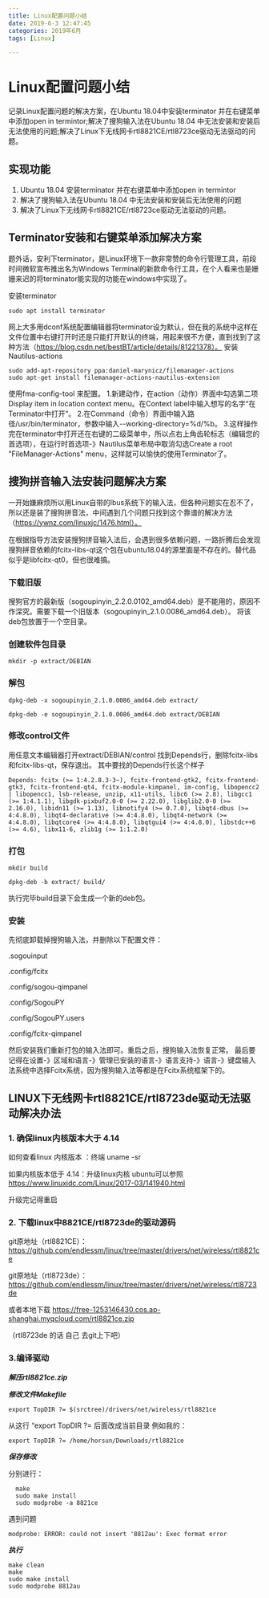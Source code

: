 ```yaml
---
title: Linux配置问题小结
date: 2019-6-3 12:47:45
categories: 2019年6月
tags: [Linux]

---
```

#  Linux配置问题小结

记录Linux配置问题的解决方案，在Ubuntu 18.04中安装terminator 并在右键菜单中添加open in termintor;解决了搜狗输入法在Ubuntu 18.04 中无法安装和安装后无法使用的问题;解决了Linux下无线网卡rtl8821CE/rtl8723ce驱动无法驱动的问题。

<!-- more -->



## 实现功能
1. Ubuntu 18.04 安装terminator 并在右键菜单中添加open in termintor
2. 解决了搜狗输入法在Ubuntu 18.04 中无法安装和安装后无法使用的问题
3. 解决了Linux下无线网卡rtl8821CE/rtl8723ce驱动无法驱动的问题。

## Terminator安装和右键菜单添加解决方案
  题外话，安利下terminator，是Linux环境下一款非常赞的命令行管理工具，前段时间微软宣布推出名为Windows Terminal的新款命令行工具，在个人看来也是姗姗来迟的将terminator能实现的功能在windows中实现了。

  安装terminator

    sudo apt install terminator

  网上大多用dconf系统配置编辑器将terminator设为默认，但在我的系统中这样在文件位置中右键打开时还是只能打开默认的终端，用起来很不方便，直到找到了这种方法（https://blog.csdn.net/bestBT/article/details/81221378）。
  安装Nautilus-actions

    sudo add-apt-repository ppa:daniel-marynicz/filemanager-actions
    sudo apt-get install filemanager-actions-nautilus-extension
使用fma-config-tool 来配置。
1.新建动作，在action（动作）界面中勾选第二项Display item in location context menu。在Context label中输入想写的名字“在Terminator中打开”。
2.在Command（命令）界面中输入路径/usr/bin/terminator，参数中输入--working-directory=%d/%b。
3.这样操作完在terminator中打开还在右键的二级菜单中，所以点右上角齿轮标志（编辑您的首选项），在运行时首选项-》Nautilus菜单布局中取消勾选Create a root "FileManager-Actions" menu，这样就可以愉快的使用Terminator了。

## 搜狗拼音输入法安装问题解决方案
一开始嫌麻烦所以用Linux自带的Ibus系统下的输入法，但各种问题实在忍不了，所以还是装了搜狗拼音法，中间遇到几个问题只找到这个靠谱的解决方法（https://ywnz.com/linuxjc/1476.html）。

在根据指导方法安装搜狗拼音输入法后，会遇到很多依赖问题，一路折腾后会发现搜狗拼音依赖的fcitx-libs-qt这个包在ubuntu18.04的源里面是不存在的。替代品似乎是libfcitx-qt0，但也很难搞。
### 下载旧版
搜狗官方的最新版（sogoupinyin_2.2.0.0102_amd64.deb）是不能用的，原因不作深究。需要下载一个旧版本（sogoupinyin_2.1.0.0086_amd64.deb）。
将该deb包放置于一个空目录。
### 创建软件包目录

    mkdir -p extract/DEBIAN

### 解包

    dpkg-deb -x sogoupinyin_2.1.0.0086_amd64.deb extract/

    dpkg-deb -e sogoupinyin_2.1.0.0086_amd64.deb extract/DEBIAN
### 修改control文件
用任意文本编辑器打开extract/DEBIAN/control 找到Depends行，删除fcitx-libs和fcitx-libs-qt，保存退出。
其中要找的Depends行长这个样子

    Depends: fcitx (>= 1:4.2.8.3-3~), fcitx-frontend-gtk2, fcitx-frontend-gtk3, fcitx-frontend-qt4, fcitx-module-kimpanel, im-config, libopencc2 | libopencc1, lsb-release, unzip, x11-utils, libc6 (>= 2.8), libgcc1 (>= 1:4.1.1), libgdk-pixbuf2.0-0 (>= 2.22.0), libglib2.0-0 (>= 2.16.0), libidn11 (>= 1.13), libnotify4 (>= 0.7.0), libqt4-dbus (>= 4:4.8.0), libqt4-declarative (>= 4:4.8.0), libqt4-network (>= 4:4.8.0), libqtcore4 (>= 4:4.8.0), libqtgui4 (>= 4:4.8.0), libstdc++6 (>= 4.6), libx11-6, zlib1g (>= 1:1.2.0)

### 打包

    mkdir build

    dpkg-deb -b extract/ build/

执行完毕build目录下会生成一个新的deb包。

### 安装

先彻底卸载掉搜狗输入法，并删除以下配置文件：

.sogouinput

.config/fcitx

.config/sogou-qimpanel

.config/SogouPY

.config/SogouPY.users

.config/fcitx-qimpanel

然后安装我们重新打包的输入法即可。重启之后，搜狗输入法恢复正常。
最后要记得在设置-》区域和语言-》管理已安装的语言-》语言支持-》语言-》键盘输入法系统中选择Fcitx系统，因为搜狗输入法等都是在Fcitx系统框架下的。



## LINUX下无线网卡rtl8821CE/rtl8723de驱动无法驱动解决办法

### 1. 确保linux内核版本大于 4.14
  如何查看linux 内核版本 ：终端 uname -sr

  如果内核版本低于 4.14：升级linux内核 ubuntu可以参照 https://www.linuxidc.com/Linux/2017-03/141940.html

  升级完记得重启

### 2. 下载linux中8821CE/rtl8723de的驱动源码

git原地址（rtl8821CE）：https://github.com/endlessm/linux/tree/master/drivers/net/wireless/rtl8821ce

git原地址（rtl8723de）：https://github.com/endlessm/linux/tree/master/drivers/net/wireless/rtl8723de

或者本地下载 https://free-1253146430.cos.ap-shanghai.myqcloud.com/rtl8821ce.zip

（rtl8723de 的话 自己 去git上下吧）

### 3.编译驱动
  ***解压rtl8821ce.zip***

  ***修改文件Makefile***

    export TopDIR ?= $(srctree)/drivers/net/wireless/rtl8821ce

从这行 “export TopDIR ?= 后面改成当前目录 例如我的：

    export TopDIR ?= /home/horsun/Downloads/rtl8821ce

***保存修改***

  分别进行：

      make
      sudo make install
      sudo modprobe -a 8821ce

遇到问题

    modprobe: ERROR: could not insert '8812au': Exec format error
***执行***

    make clean
    make
    sudo make install
    sudo modprobe 8812au
